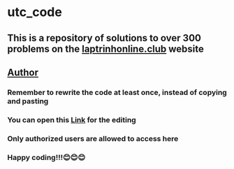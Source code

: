 # utc_code

## This is a repository of solutions to over 300 problems on the [laptrinhonline.club](http://laptrinhonline.club/) website

## [Author](http://laptrinhonline.club/user/MinhDuc_CNTT1_K64)

### Remember to rewrite the code at least once, instead of copying and pasting

### You can open this [Link](https://github.dev/minhduc5a15/utc_code/) for the editing

### Only authorized users are allowed to access here

### Happy coding!!!😊😊😊
